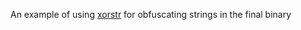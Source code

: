 An example of using [xorstr](https://github.com/JustasMasiulis/xorstr) for obfuscating strings in the final binary